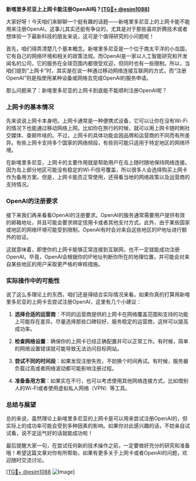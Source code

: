 **新喀里多尼亚上上网卡能注册OpenAI吗？[[TG💪+ @esim1088](https://t.me/s/esim1088)]**

大家好呀！今天咱们来聊聊一个挺有趣的话题——新喀里多尼亚上的上网卡能不能用来注册OpenAI。这事儿其实还挺有争议的，尤其是对于那些喜欢折腾技术或者想体验一下最新科技的朋友来说，这可是个值得研究的小问题呢！

首先，咱们得弄清楚几个基本概念。新喀里多尼亚是一个位于南太平洋的小岛国，它有自己的网络环境和相关的政策法规。而OpenAI是一家以人工智能研究和开发闻名的公司，它的服务在全球范围内都很受欢迎，但同时也有一些限制。所以，当咱们提到“上网卡”时，其实是在说一种通过移动网络连接互联网的方式，而“注册OpenAI”则是指使用某种设备或网络去完成OpenAI的服务申请。

那么问题来了：新喀里多尼亚的上网卡到底能不能顺利注册OpenAI呢？

### 上网卡的基本情况

先来说说上网卡本身吧。上网卡通常是一种便携式设备，它可以让你在没有Wi-Fi的情况下也能通过移动网络上网。比如你在旅行的时候，就可以用上网卡随时刷社交媒体、查邮件啥的。不过，上网卡的具体功能会因品牌和运营商的不同而有所差异。有些上网卡支持多个国家的网络频段，有些则可能只适用于特定地区的网络环境。

在新喀里多尼亚，上网卡的主要作用就是帮助用户在岛上随时随地保持网络连接。因为岛上部分地区可能没有稳定的Wi-Fi信号覆盖，所以很多人会选择购买上网卡作为备用方案。但是，上网卡能否正常使用，还得看当地的网络政策以及运营商的支持情况。

### OpenAI的注册要求

接下来我们再来看看OpenAI的注册要求。OpenAI的服务通常需要用户提供有效的邮箱地址，并且可能会要求绑定信用卡或者其他支付方式。此外，由于某些国家或地区的网络环境可能受到限制，OpenAI有时会对来自这些地区的IP地址进行额外的验证。

这就意味着，即使你的上网卡能够正常连接到互联网，也不一定就能成功注册OpenAI。毕竟，OpenAI会根据你的IP地址判断你所在的地理位置，并可能会对来自某些地区的用户采取更严格的审核措施。

### 实际操作中的可能性

说了这么多理论上的东西，咱们还是得结合实际情况来看。如果你真的打算用新喀里多尼亚的上网卡去尝试注册OpenAI，这里有几个小建议：

1. **选择合适的运营商**：不同的运营商提供的上网卡在网络覆盖范围和支持的功能上可能存在差异。尽量选择那些口碑较好、服务稳定的运营商，这样可以提高成功率。
   
2. **检查网络设置**：确保你的上网卡已经正确配置并可以正常工作。有时候，简单的网络设置错误就可能导致无法访问目标网站。

3. **尝试不同的时间段**：如果发现注册失败，不妨换个时间再试。有时候，服务器负载过高或者网络波动都可能影响注册过程。

4. **准备备用方案**：如果实在不行，也可以考虑使用其他网络连接方式，比如借别人的Wi-Fi或者使用虚拟私人网络（VPN）等工具。

### 总结与展望

总的来说，虽然理论上新喀里多尼亚的上网卡是可以用来尝试注册OpenAI的，但实际上的成功率可能会受到多种因素的影响。如果你对此感兴趣的话，不妨亲自试试看，说不定运气好的话就能成功啦！

最后提醒大家一句，在尝试任何新的技术操作之前，一定要做好充分的研究和准备哦！希望这篇文章对你有所帮助，如果有更多关于上网卡或者OpenAI的问题，欢迎随时交流讨论。

[[TG💪+ @esim1088](https://t.me/s/esim1088) ![Image](https://i.postimg.cc/4NQfJmqS/Snipaste-2025-05-13-00-14-12.png)]